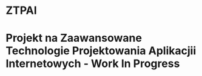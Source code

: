# ZTPAI

# Projekt na Zaawansowane Technologie Projektowania Aplikacjii Internetowych - Work In Progress
